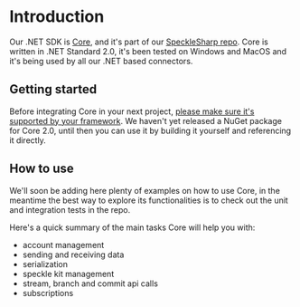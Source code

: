 # Introduction

Our .NET SDK is [Core](https://github.com/specklesystems/speckle-sharp/tree/master/Core), and it's part of our [SpeckleSharp repo](https://github.com/specklesystems/speckle-sharp).
Core is written in .NET Standard 2.0, it's been tested on Windows and MacOS and it's being used by all our .NET based connectors.

## Getting started

Before integrating Core in your next project, [please make sure it's supported by your framework](https://docs.microsoft.com/en-us/dotnet/standard/net-standard#net-implementation-support).
We haven't yet released a NuGet package for Core 2.0, until then you can use it by building it yourself and referencing it directly.

## How to use

We'll soon be adding here plenty of examples on how to use Core, in the meantime the best way to explore its functionalities is to check out the unit and integration tests in the repo.

Here's a quick summary of the main tasks Core will help you with:

- account management
- sending and receiving data
- serialization
- speckle kit management
- stream, branch and commit api calls
- subscriptions
